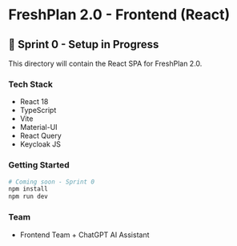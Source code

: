 # FreshPlan 2.0 - Frontend (React)

## 🚧 Sprint 0 - Setup in Progress

This directory will contain the React SPA for FreshPlan 2.0.

### Tech Stack
- React 18
- TypeScript
- Vite
- Material-UI
- React Query
- Keycloak JS

### Getting Started
```bash
# Coming soon - Sprint 0
npm install
npm run dev
```

### Team
- Frontend Team + ChatGPT AI Assistant